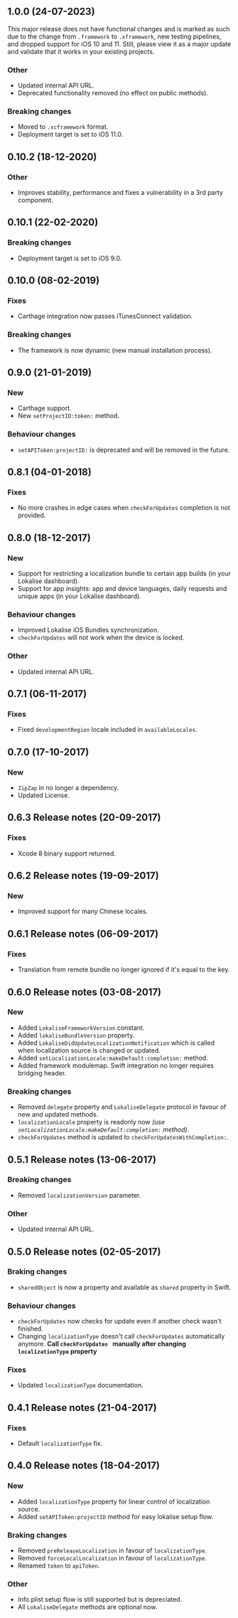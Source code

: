 ## 1.0.0 (24-07-2023)

This major release does not have functional changes and is marked as such due to the change from `.framework` to `.xframework`, new testing pipelines, and dropped support for iOS 10 and 11.
Still, please view it as a major update and validate that it works in your existing projects.

### Other

- Updated internal API URL.
- Deprecated functionality removed (no effect on public methods).

### Breaking changes

- Moved to `.xcframework` format.
- Deployment target is set to iOS 11.0.

## 0.10.2 (18-12-2020)

### Other

- Improves stability, performance and fixes a vulnerability in a 3rd party component.

## 0.10.1 (22-02-2020)

### Breaking changes

- Deployment target is set to iOS 9.0.

## 0.10.0 (08-02-2019)

### Fixes

- Carthage integration now passes iTunesConnect validation.

### Breaking changes

- The framework is now dynamic (new manual installation process).


## 0.9.0 (21-01-2019)

### New

- Carthage support.
- New `setProjectID:token:` method.

### Behaviour changes

- `setAPIToken:projectID:` is deprecated and will be removed in the future.

## 0.8.1 (04-01-2018)

### Fixes

- No more crashes in edge cases when `checkForUpdates` completion is not provided.

## 0.8.0 (18-12-2017)

### New

- Support for restricting a localization bundle to certain app builds (in your Lokalise dashboard).
- Support for app insights: app and device languages, daily requests and unique apps (in your Lokalise dashboard).

### Behaviour changes

- Improved Lokalise iOS Bundles synchronization.
- `checkForUpdates` will not work when the device is locked.

### Other

- Updated internal API URL.

## 0.7.1 (06-11-2017)

### Fixes

- Fixed `developmentRegion` locale included in `availableLocales`.

## 0.7.0 (17-10-2017)

### New

- `ZipZap` in no longer a dependency.
- Updated License.

## 0.6.3 Release notes (20-09-2017)

### Fixes

- Xcode 8 binary support returned.

## 0.6.2 Release notes (19-09-2017)

### New

- Improved support for many Chinese locales.

## 0.6.1 Release notes (06-09-2017)

### Fixes

- Translation from remote bundle no longer ignored if it's equal to the key.

## 0.6.0 Release notes (03-08-2017)

### New

- Added `LokaliseFrameworkVersion` constant.
- Added `lokaliseBundleVersion` property.
- Added `LokaliseDidUpdateLocalizationNotification` which is called when localization source is changed or updated.
- Added `setLocalizationLocale:makeDefault:completion:` method.
- Added framework modulemap. Swift integration no longer requires bridging header.

### Breaking changes

- Removed `delegate` property and `LokaliseDelegate` protocol in favour of new and updated methods.
- `localizationLocale` property is readonly now *(use `setLocalizationLocale:makeDefault:completion:` method)*.
- `checkForUpdates` method is updated to `checkForUpdatesWithCompletion:`.

## 0.5.1 Release notes (13-06-2017)

### Breaking changes

- Removed `localizationVersion` parameter.

### Other

- Updated internal API URL.

## 0.5.0 Release notes (02-05-2017)

### Braking changes

- `sharedObject` is now a property and available as `shared` property in Swift.

### Behaviour changes

- `checkForUpdates` now checks for update even if another check wasn't finished.
- Changing `localizationType` doesn't call `checkForUpdates` automatically anymore. **Call `checkForUpdates ` manually after changing `localizationType` property**

### Fixes

- Updated `localizationType` documentation. 

## 0.4.1 Release notes (21-04-2017)

### Fixes

- Default `localizationType` fix.

## 0.4.0 Release notes (18-04-2017)

### New

- Added `localizationType` property for linear control of localization source.
- Added `setAPIToken:projectID` method for easy lokalise setup flow.

### Braking changes

- Removed `preReleaseLocalization` in favour of `localizationType`.
- Removed `forceLocalLocalization` in favour of `localizationType`.
- Renamed `token` to `apiToken`.

### Other

- Info.plist setup flow is still supported but is depreciated.
- All `LokaliseDelegate` methods are optional now.
